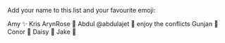 Add your name to this list and your favourite emoji:

Amy :sparkles: 
Kris ArynRose :nail_care:
Abdul @abdulajet 💖 enjoy the conflicts
Gunjan :octopus:
Conor :dragon:
Daisy :dragon:
Jake :honeybee: